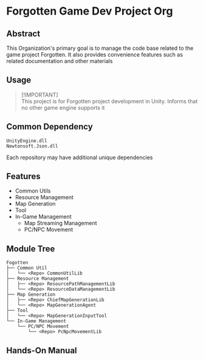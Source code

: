 # Forgotten Game Dev Project Org

## Abstract
This Organization's primary goal is to manage the code base related to the game project Forgotten. It also provides convenience features such as related documentation and other materials

## Usage
> [!IMPORTANT]\
> This project is for Forgotten project development in Unity. Informs that no other game engine supports it

## Common Dependency
```
UnityEngine.dll
Newtonsoft.Json.dll
```

Each repository may have additional unique dependencies

## Features
- Common Utils
- Resource Management
- Map Generation
- Tool
- In-Game Management
    - Map Streaming Management
    - PC/NPC Movement

## Module Tree
```
Fogotten
├── Common Util
│   └── <Repo> CommonUtilLib
├── Resource Management
│   ├── <Repo> ResourcePathManagementLib
│   └── <Repo> ResourceDataManagementLib
├── Map Generation
│   ├── <Repo> ChiefMapGenerationLib
│   └── <Repo> MapGenerationAgent
├── Tool
│   └── <Repo> MapGenerationInputTool
└── In-Game Management
    └── PC/NPC Movement
        └── <Repo> PcNpcMovementLib
```

## Hands-On Manual
